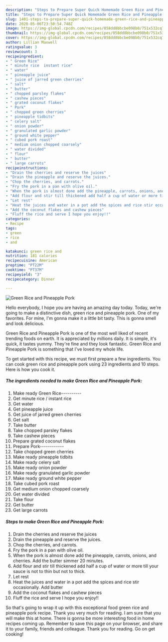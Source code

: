 ```yaml
---
description: "Steps to Prepare Super Quick Homemade Green Rice and Pineapple Pork"
title: "Steps to Prepare Super Quick Homemade Green Rice and Pineapple Pork"
slug: 1401-steps-to-prepare-super-quick-homemade-green-rice-and-pineapple-pork
date: 2020-05-06T23:50:54.748Z
image: https://img-global.cpcdn.com/recipes/058dd8bbcbe098b0/751x532cq70/green-rice-and-pineapple-pork-recipe-main-photo.jpg
thumbnail: https://img-global.cpcdn.com/recipes/058dd8bbcbe098b0/751x532cq70/green-rice-and-pineapple-pork-recipe-main-photo.jpg
cover: https://img-global.cpcdn.com/recipes/058dd8bbcbe098b0/751x532cq70/green-rice-and-pineapple-pork-recipe-main-photo.jpg
author: Lillian Maxwell
ratingvalue: 3
reviewcount: 3
recipeingredient:
- " Green Rice"
- " minute rice  instant rice"
- " water"
- " pineapple juice"
- " juice of jarred green cherries"
- " salt"
- " butter"
- " chopped parsley flakes"
- " cashew pieces"
- " grated coconut flakes"
- " Pork"
- " chopped green cherries"
- " pineapple tidbits"
- " celery salt"
- " onion powder"
- " granulated garlic powder"
- " ground white pepper"
- " cubed pork roast"
- " medium onion chopped coarsely"
- " water divided"
- " flour"
- " butter"
- " large carrots"
recipeinstructions:
- "Drain the cherries and reserve the juices"
- "Drain the pineapple and reserve the juices."
- "Chop the cherries, and carrots."
- "Fry the pork in a pan with olive oil."
- "When the pork is almost done add the pineapple, carrots, onions, and cherries. Add the butter simmer 20 minutes."
- "Add flour and stir till thickened add half a cup of water or more till your sauce is not to thin but not to thick."
- "Let rest"
- "Heat the juices and water in a pot add the spices and rice stir occasionally. Add butter"
- "Add the coconut flakes and cashew pieces"
- "Fluff the rice and serve I hope you enjoy!!"
categories:
- Recipe
tags:
- green
- rice
- and

katakunci: green rice and 
nutrition: 181 calories
recipecuisine: American
preptime: "PT22M"
cooktime: "PT37M"
recipeyield: "3"
recipecategory: Dinner

---
```



![Green Rice and Pineapple Pork](https://img-global.cpcdn.com/recipes/058dd8bbcbe098b0/751x532cq70/green-rice-and-pineapple-pork-recipe-main-photo.jpg)

Hello everybody, I hope you are having an amazing day today. Today, we're going to make a distinctive dish, green rice and pineapple pork. One of my favorites. For mine, I'm gonna make it a little bit tasty. This is gonna smell and look delicious.



Green Rice and Pineapple Pork is one of the most well liked of recent trending foods on earth. It is appreciated by millions daily. It is simple, it's quick, it tastes yummy. They're fine and they look fantastic. Green Rice and Pineapple Pork is something that I've loved my whole life.


To get started with this recipe, we must first prepare a few ingredients. You can cook green rice and pineapple pork using 23 ingredients and 10 steps. Here is how you cook it.

<!--inarticleads1-->

##### The ingredients needed to make Green Rice and Pineapple Pork:

1. Make ready  Green Rice----------
1. Get  minute rice / instant rice
1. Get  water
1. Get  pineapple juice
1. Get  juice of jarred green cherries
1. Get  salt
1. Take  butter
1. Take  chopped parsley flakes
1. Take  cashew pieces
1. Prepare  grated coconut flakes
1. Prepare  Pork------------
1. Take  chopped green cherries
1. Make ready  pineapple tidbits
1. Make ready  celery salt
1. Make ready  onion powder
1. Make ready  granulated garlic powder
1. Make ready  ground white pepper
1. Take  cubed pork roast
1. Get  medium onion chopped coarsely
1. Get  water divided
1. Take  flour
1. Get  butter
1. Get  large carrots




<!--inarticleads2-->

##### Steps to make Green Rice and Pineapple Pork:

1. Drain the cherries and reserve the juices
1. Drain the pineapple and reserve the juices.
1. Chop the cherries, and carrots.
1. Fry the pork in a pan with olive oil.
1. When the pork is almost done add the pineapple, carrots, onions, and cherries. Add the butter simmer 20 minutes.
1. Add flour and stir till thickened add half a cup of water or more till your sauce is not to thin but not to thick.
1. Let rest
1. Heat the juices and water in a pot add the spices and rice stir occasionally. Add butter
1. Add the coconut flakes and cashew pieces
1. Fluff the rice and serve I hope you enjoy!!




So that's going to wrap it up with this exceptional food green rice and pineapple pork recipe. Thank you very much for reading. I am sure that you will make this at home. There is gonna be more interesting food in home recipes coming up. Remember to save this page on your browser, and share it to your family, friends and colleague. Thank you for reading. Go on get cooking!
